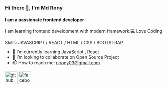 ### Hi there 👋, I'm Md Rony
#### I am a passionate frontend developer
I am learning frontend development with modern framework.💻 Love Coding

Skills:  JAVASCRIPT / REACT / HTML / CSS / BOOTSTRAP

- 🌱 I’m currently learning  JavaScript , React 
- 👯 I’m looking to collaborate on Open Source  Project 
- 📫 How to reach me: nirony03@gmail.com


[<img src='https://cdn.jsdelivr.net/npm/simple-icons@3.0.1/icons/github.svg' alt='github' height='40'>](https://github.com/mdrony5134)  [<img src='https://cdn.jsdelivr.net/npm/simple-icons@3.0.1/icons/facebook.svg' alt='facebook' height='40'>](https://www.facebook.com/https://www.facebook.com/profile.php?id=100015779117184)  

